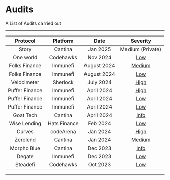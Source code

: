 # Audits
A List of Audits carried out
___
|Protocol    |Platform   | Date | Severity | 
|:--------:  | :------:  | :-------: | :------: | 
Story | Cantina |Jan 2025 | Medium (Private) | 
One world | Codehawks |Nov 2024 | [Low](https://codehawks.cyfrin.io/c/2024-11-one-world/s/865) | 
Folks Finance | Immunefi |August 2024 | [Medium](https://reports.immunefi.com/folks-finance/boost-_-folks-finance-34029-smart-contract-medium-contract-fails-to-mitigate-potential-critical-stat) | 
Folks Finance | Immunefi |August 2024 | [Low](https://reports.immunefi.com/folks-finance/boost-_-folks-finance-34188-smart-contract-insight-bridgerouterhub-can-add-address-adapter) | 
Velocimeter | Sherlock |July 2024 | [High](https://github.com/sherlock-audit/2024-06-velocimeter-judging/issues/435)| 
Puffer Finance | Immunefi | April 2024| [High](https://reports.immunefi.com/puffer-finance/29033-sc-high-queued-data-will-be-lost-if-tx-is-unsuccessful-.../) | 
Puffer Finance | Immunefi |April 2024 | [Low](https://reports.immunefi.com/puffer-finance/28991-sc-insight-contract-uint-delay-variable-cannot-be-set-to-i.../) | 
Puffer Finance | Immunefi |April 2024 | [Low](https://reports.immunefi.com/puffer-finance/28934-sc-insight-timelockcanceltransaction-does-not-check-asser.../) | 
Goat Tech | Cantina |April 2024 | [Info]([Private](https://cantina.xyz/code/f214cf86-cc80-40c0-a70b-e9bb25d7ac80/findings/432)) | 
Wise Lending | Hats Finance | Feb 2024 | [Low]() | 
Curves | codeArena| Jan 2024| [High](https://github.com/code-423n4/2024-01-curves-findings/issues/1104) | | 
Zerolend | Cantina |Jan 2024 | [Medium](https://cantina.xyz/code/a83eaf73-9cbc-495f-8607-e55d4fdaf407/findings/511) |
Morpho Blue | Cantina  |Dec 2023 | [Info](https://cantina.xyz/code/d86b7f95-e574-4092-8ea2-78dcac2f54f1/findings/243)  |
Degate | Immunefi | Dec 2023 | [Low](https://reports.immunefi.com/degate/26527-sc-insight-possible-emission-of-wrong-data-in-canceltransa.../) | 
Steadefi | Codehawks | Oct 2023| [Low](https://codehawks.cyfrin.io/c/2023-10-SteadeFi/s/265) | 


___